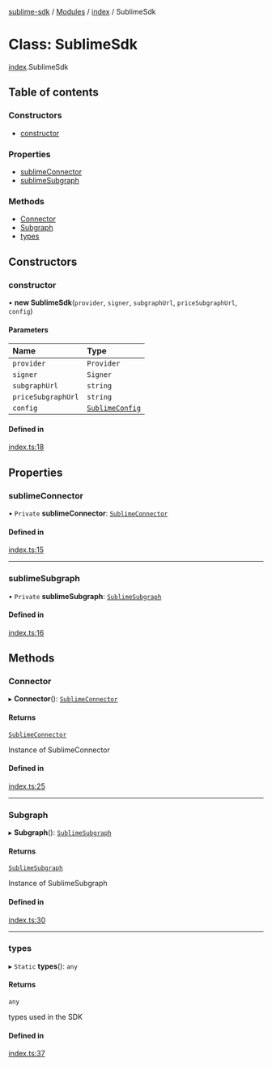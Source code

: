 [sublime-sdk](../README.md) / [Modules](../modules.md) / [index](../modules/index.md) / SublimeSdk

# Class: SublimeSdk

[index](../modules/index.md).SublimeSdk

## Table of contents

### Constructors

- [constructor](index.SublimeSdk.md#constructor)

### Properties

- [sublimeConnector](index.SublimeSdk.md#sublimeconnector)
- [sublimeSubgraph](index.SublimeSdk.md#sublimesubgraph)

### Methods

- [Connector](index.SublimeSdk.md#connector)
- [Subgraph](index.SublimeSdk.md#subgraph)
- [types](index.SublimeSdk.md#types)

## Constructors

### constructor

• **new SublimeSdk**(`provider`, `signer`, `subgraphUrl`, `priceSubgraphUrl`, `config`)

#### Parameters

| Name | Type |
| :------ | :------ |
| `provider` | `Provider` |
| `signer` | `Signer` |
| `subgraphUrl` | `string` |
| `priceSubgraphUrl` | `string` |
| `config` | [`SublimeConfig`](../interfaces/types_sublimeConfig.SublimeConfig.md) |

#### Defined in

[index.ts:18](https://github.com/sublime-finance/sublime-sdk/blob/618c6db/src/index.ts#L18)

## Properties

### sublimeConnector

• `Private` **sublimeConnector**: [`SublimeConnector`](sublime.SublimeConnector.md)

#### Defined in

[index.ts:15](https://github.com/sublime-finance/sublime-sdk/blob/618c6db/src/index.ts#L15)

___

### sublimeSubgraph

• `Private` **sublimeSubgraph**: [`SublimeSubgraph`](subgraph.SublimeSubgraph.md)

#### Defined in

[index.ts:16](https://github.com/sublime-finance/sublime-sdk/blob/618c6db/src/index.ts#L16)

## Methods

### Connector

▸ **Connector**(): [`SublimeConnector`](sublime.SublimeConnector.md)

#### Returns

[`SublimeConnector`](sublime.SublimeConnector.md)

Instance of SublimeConnector

#### Defined in

[index.ts:25](https://github.com/sublime-finance/sublime-sdk/blob/618c6db/src/index.ts#L25)

___

### Subgraph

▸ **Subgraph**(): [`SublimeSubgraph`](subgraph.SublimeSubgraph.md)

#### Returns

[`SublimeSubgraph`](subgraph.SublimeSubgraph.md)

Instance of SublimeSubgraph

#### Defined in

[index.ts:30](https://github.com/sublime-finance/sublime-sdk/blob/618c6db/src/index.ts#L30)

___

### types

▸ `Static` **types**(): `any`

#### Returns

`any`

types used in the SDK

#### Defined in

[index.ts:37](https://github.com/sublime-finance/sublime-sdk/blob/618c6db/src/index.ts#L37)
